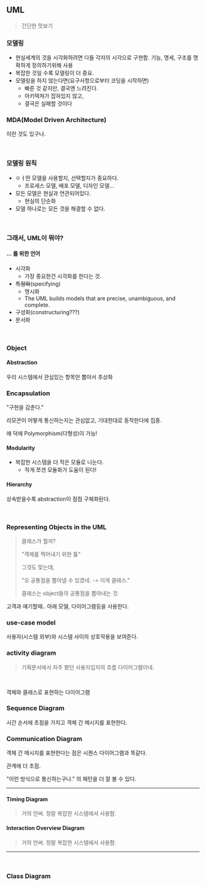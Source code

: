 ## UML

> 간단한 맛보기

### 모델링

- 현실세계의 것을 시각화하려면 다들 각자의 시각으로 구현함.
  기능, 명세, 구조를 명확하게 정의하기위해 사용
- 복잡한 것일 수록 모델링이 더 중요.
- 모델링을 하지 않는다면(요구사항으로부터 코딩을 시작하면)
  - 빠른 것 같지만, 결국엔 느려진다.
  - 아키텍쳐가 잡혀있지 않고,
  - 결국은 실패할 것이다

### MDA(Model Driven Architecture)

이란 것도 있구나.

<br>

### 모델링 원칙

- ㅇㅓ떤 모델을 사용할지, 선택할지가 중요하다.
  - 프로세스 모델, 배포 모델, 디자인 모델... 
- 모든 모델은 현실과 연관되어있다.
  - 현실의 단순화
- 모델 하나로는 모든 것을 해결할 수 없다.

<br>

### 그래서, UML이 뭐야?

#### ... 를 위한 언어

- 시각화
  - 가장 중요한건 시각화를 한다는 것.
- ~~특정화~~(specifying)
  - 명시화
  - The UML builds models that are precise, unambiguous, and complete.
- 구성화(constructuring???)
- 문서화

<br>

### Object

#### Abstraction

우리 시스템에서 관심있는 항목만 뽑아서 추상화

### Encapsulation

"구현을 감춘다."

리모콘이 어떻게 통신하는지는 관심없고, 기대한대로 동작한다에 집중.

얘 덕에 Polymorphism(다형성)이 가능!

#### Modularity

- 복잡한 시스템을 더 작은 모듈로 나눈다.
  - 작게 쪼갠 모듈화가 도움이 된다!

#### Hierarchy

상속받을수록 abstraction이 점점 구체화된다.

<br>

### Representing Objects in the UML

> 클래스가 뭘까? 
>
> "객체를 찍어내기 위한 틀"
>
> 그것도 맞는데,
>
> "오 공통점을 뽑아낼 수 있겠네. -> 이게 클래스."
>
> 클래스는 object들의 공통점을 뽑아내는 것.



고객과 얘기할때.. 아래 모델, 다이어그램등을 사용한다.

### use-case model

사용자(시스템 외부)와 시스템 사이의 상호작용을 보여준다.

### activity diagram

> 기획문서에서 자주 봤던 사용자입자의 흐름 다이어그램이네.

<br>



객체와 클래스로 표현하는 다이어그램

### Sequence Diagram

시간 순서에 초점을 가지고 객체 간 메시지를 표현한다.



### Communication Diagram

 객체 간 메시지를 표현한다는 점은 시퀀스 다이어그램과 똑같다.

관계에 더 초점.

"이런 방식으로 통신하는구나." 의 패턴을 더 잘 볼 수 있다.

---

#### Timing Diagram

> 거의 안써. 정말 복잡한 시스템에서 사용함.

#### Interaction Overview Diagram

> 거의 안써. 정말 복잡한 시스템에서 사용함.

---

<br>

### Class Diagram

